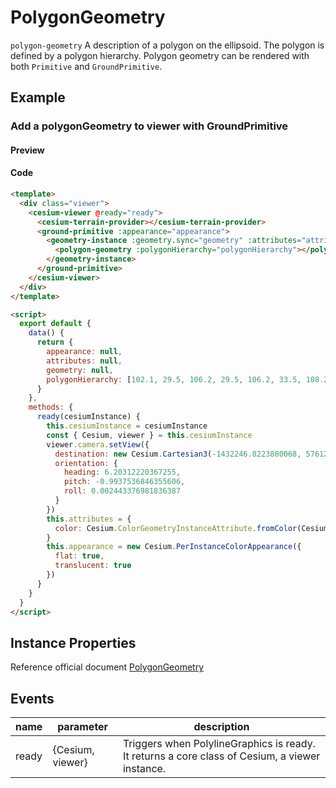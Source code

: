 # PolygonGeometry

`polygon-geometry` A description of a polygon on the ellipsoid. The polygon is defined by a polygon hierarchy. Polygon geometry can be rendered with both `Primitive` and `GroundPrimitive`.

## Example

### Add a polygonGeometry to viewer with GroundPrimitive

#### Preview

<doc-preview>
  <template>
    <div class="viewer">
      <cesium-viewer @ready="ready">
        <primitive :appearance="appearance">
          <geometry-instance>
            <rectangle-geometry :rectangle="rectangle"></rectangle-geometry>
          </geometry-instance>
          <geometry-instance :geometry.sync="geometry">
            <polygon-geometry :polygonHierarchy="polygonHierarchy" :height="height"></polygon-geometry>
          </geometry-instance>
        </primitive>
      </cesium-viewer>
    </div>
  </template>

  <script>
    export default {
      data () {
        return {
          appearance: null,
          geometry: null,
          polygonHierarchy: [
            { lng: 102.1, lat: 29.5 },
            { lng: 106.2, lat: 29.5 },
            { lng: 106.2, lat: 33.5 },
            { lng: 108.2, lat: 35.5 },
            { lng: 102.1, lat: 33.5 }
          ],
          height: 200,
          rectangle: {west: 110.5, south: 29.5, east: 115.5,  north: 34.5}
        }
      },
      methods: {
        ready (cesiumInstance) {
          this.cesiumInstance = cesiumInstance
          const {Cesium, viewer} = this.cesiumInstance
          this.appearance = new Cesium.MaterialAppearance({
            material: Cesium.Material.fromType('Checkerboard', {
              repeat : new Cesium.Cartesian2(20.0, 6.0)
            }),
            materialSupport: Cesium.MaterialAppearance.MaterialSupport.TEXTURED
          })
        }
      }
    }
  </script>
</doc-preview>

#### Code

```html
<template>
  <div class="viewer">
    <cesium-viewer @ready="ready">
      <cesium-terrain-provider></cesium-terrain-provider>
      <ground-primitive :appearance="appearance">
        <geometry-instance :geometry.sync="geometry" :attributes="attributes">
          <polygon-geometry :polygonHierarchy="polygonHierarchy"></polygon-geometry>
        </geometry-instance>
      </ground-primitive>
    </cesium-viewer>
  </div>
</template>

<script>
  export default {
    data() {
      return {
        appearance: null,
        attributes: null,
        geometry: null,
        polygonHierarchy: [102.1, 29.5, 106.2, 29.5, 106.2, 33.5, 108.2, 35.5, 102.1, 33.5]
      }
    },
    methods: {
      ready(cesiumInstance) {
        this.cesiumInstance = cesiumInstance
        const { Cesium, viewer } = this.cesiumInstance
        viewer.camera.setView({
          destination: new Cesium.Cartesian3(-1432246.8223880068, 5761224.588247942, 3297281.1889481535),
          orientation: {
            heading: 6.20312220367255,
            pitch: -0.9937536846355606,
            roll: 0.002443376981836387
          }
        })
        this.attributes = {
          color: Cesium.ColorGeometryInstanceAttribute.fromColor(Cesium.Color.RED.withAlpha(0.4))
        }
        this.appearance = new Cesium.PerInstanceColorAppearance({
          flat: true,
          translucent: true
        })
      }
    }
  }
</script>
```

## Instance Properties

Reference official document [PolygonGeometry](https://cesiumjs.org/Cesium/Build/Documentation/PolygonGeometry.html)

<!-- |属性名|类型|默认值|描述|
|------|-----|-----|----|

--- -->

## Events

| name  | parameter        | description                                                                                    |
| ----- | ---------------- | ---------------------------------------------------------------------------------------------- |
| ready | {Cesium, viewer} | Triggers when PolylineGraphics is ready. It returns a core class of Cesium, a viewer instance. |

